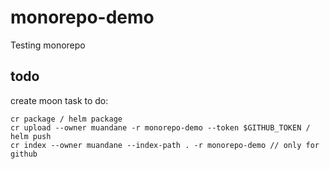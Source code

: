 # monorepo-demo

Testing monorepo

## todo

create moon task to do:

```shell
cr package / helm package
cr upload --owner muandane -r monorepo-demo --token $GITHUB_TOKEN / helm push
cr index --owner muandane --index-path . -r monorepo-demo // only for github
```
